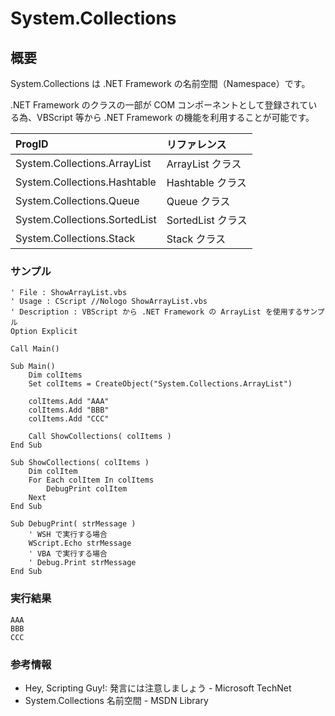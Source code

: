 # System.Collections
## 概要
System.Collections は .NET Framework の名前空間（Namespace）です。

.NET Framework のクラスの一部が COM コンポーネントとして登録されている為、VBScript 等から .NET Framework の機能を利用することが可能です。

|ProgID|リファレンス|
|:-----|:-----|
|System.Collections.ArrayList|ArrayList クラス|
|System.Collections.Hashtable|Hashtable クラス|
|System.Collections.Queue|Queue クラス|
|System.Collections.SortedList|SortedList クラス|
|System.Collections.Stack|Stack クラス|

### サンプル
```vbscript
' File : ShowArrayList.vbs
' Usage : CScript //Nologo ShowArrayList.vbs
' Description : VBScript から .NET Framework の ArrayList を使用するサンプル
Option Explicit

Call Main()

Sub Main()
    Dim colItems
    Set colItems = CreateObject("System.Collections.ArrayList")

    colItems.Add "AAA"
    colItems.Add "BBB"
    colItems.Add "CCC"
    
    Call ShowCollections( colItems )
End Sub

Sub ShowCollections( colItems )
    Dim colItem
    For Each colItem In colItems
        DebugPrint colItem
    Next
End Sub

Sub DebugPrint( strMessage )
    ' WSH で実行する場合
    WScript.Echo strMessage
    ' VBA で実行する場合
    ' Debug.Print strMessage
End Sub
```

### 実行結果
```
AAA
BBB
CCC
```

### 参考情報
- Hey, Scripting Guy!: 発言には注意しましょう - Microsoft TechNet
- System.Collections 名前空間 - MSDN Library
